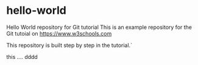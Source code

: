 # hello-world
Hello World repository for Git tutorial
This is an example repository for the Git tutoial on https://www.w3schools.com

This repository is built step by step in the tutorial.`

this
....
dddd